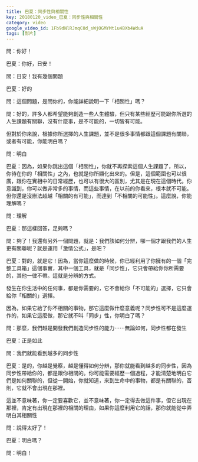 ```yaml
---
title: 巴夏：同步性與相關性
key: 20180120_video_巴夏：同步性與相關性
category: video
google_video_id: 1Fb9dNlRJmqC0d_sWjOGMYMt1u4BXb4WduA
tags: [影片]
---
```


問：你好！

巴夏：你好，日安！

問：日安！我有幾個問題

巴夏：好的

問：這個問題，是問你的，你能詳細說明一下「相關性」嗎？

問：好的，許多人都希望能夠創造一些人生體驗，但只有某些經歷可能跟你所選的人生課題有關聯，沒有什麼事，是不可能的，一切皆有可能。

但對於你來說，根據你所選擇的人生課題，並不是很多事情都跟這個課題有關聯，或者有可能，你能明白嗎？

問：明白

巴夏：因為，如果你跳出這個「相關性」，你就不再探索這個人生課題了，所以，你待在你的「相關性」之內，也就是你所顯化出來的。但是，這個範圍也可以很廣，跟你在實相中的日常經歷，也可以有很大的區別，尤其是在現在這個時代。你意識到，你可以做非常多的事情，而這些事情，在以前的你看來，根本就不可能。但你還是沒辦法超越「相關的有可能」，而達到「不相關的可能性」。這麼說，你能理解嗎？

問：理解

巴夏：那這樣回答，足夠嗎？

問：夠了！我還有另外一個問題，就是：我們該如何分辨，哪一個才跟我們的人生更有關聯呢？就是運用「激情公式」，是吧？

巴夏：對的，就是它！因為，當你這麼做的時候，你已經利用了你擁有的一個「完整工具箱」這個事實，其中一個工具，就是「同步性」，它只會帶給你你所需要的，其他一律不帶。這就是分辨的方式。

發生在你生活中的任何事，都是你需要的，它不會給你「不可能的」選擇，它只會給你「相關的」選擇。

因為，如果它給了你不相關的事物，那它這麼做什麼意義呢？同步性可不是這麼運作的，如果它這麼做，那它就不叫「同步」性，你明白了嗎？

問：那麼，我們越是開發我們創造同步性的能力⋯⋯無論如何，同步性都在發生

巴夏：正是如此

問：我們就能看到越多的同步性

巴夏：是的，你越是覺察，越是懂得如何分辨，那你就能看到越多的同步性，因為同步性帶給你的，都是跟你相關的。你可能需要經歷一個過程，才能清楚地明白它們是如何關聯的，但從一開始，你就知道，來到生命中的事物，都是有關聯的，否則，它就不會出現在那裡。

這並不意味著，你一定要喜歡它，並不意味著，你一定得去做這件事，但它出現在那裡，肯定有出現在那裡的相關的理由，如果你這麼利用它的話，那你就能從中弄明白其相關性

問：說得太好了！

巴夏：明白嗎？

問：明白！
